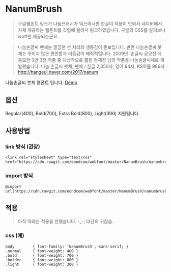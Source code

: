 # NanumBrush
> 구글웹폰트 링크가 나눔브러시가 익스에서만 한글이 적용이 안되서 네이버에서 자체 제공하는 웹폰트를 깃헙에 올려서 링크하였습니다. 구글의 CSS를 살펴보니 woff만 제공되는군요.

> 나눔손글씨 펜체는 깔끔한 선 처리와 생동감이 돋보입니다. 반면 나눔손글씨 붓체는 꾸미지 않은 편안함과 리듬감이 매력적입니다. 2009년 ‘손글씨 공모전’에 응모한 3만 3천 작품 중 대상작으로 뽑힌 정재경 님의 작품을 나눔손글씨체로 개발했습니다. 나눔 손글씨 붓체, 펜체 / 한글 2,350자, 영어 94자, KS약물 986자 http://hangeul.naver.com/2017/nanum

나눔손글씨 붓체 웹폰트 입니다.
[Demo](https://codepen.io/eond/pen/xYjwNg)

## 옵션
Regular(400), Bold(700), Extra Bold(800), Light(300) 지원됩니다.

## 사용방법

### link 방식 (권장)
	<link rel="stylesheet" type="text/css" href="https://cdn.rawgit.com/eondcom/webfont/master/NanumBrush/nanumbrush.css">

### import 방식
	@import url(https://cdn.rawgit.com/eondcom/webfont/master/NanumBrush/nanumbrush.css);

## 적용
> 아직 아래는 적용을 안했습니다. -_-; 대단히 귀찮습..

### css (예)
	body		{ font-family: 'NanumBrush', sans-serif; }
	.normal		{ font-weight: 400 }
	.bold		{ font-weight: 700 }
	.bolder		{ font-weight: 800 }
	.light		{ font-weight: 300 }
